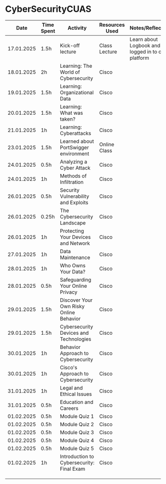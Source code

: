 # CyberSecurityCUAS

| Date        | Time Spent | Activity                                  | Resources Used                                         | Notes/Reflections                                                 |
|-------------|------------|--------------------------------------------|--------------------------------------------------------|--------------------------------------------------------------------
| 17.01.2025  | 1.5h       | Kick-off lecture                           | Class Lecture                                          | Learn about Logbook and logged in to cisco platform      |
| 18.01.2025  | 2h         | Learning: The World of Cybersecurity       | Cisco                                                  |  | 
| 19.01.2025  | 1.5h       | Learning: Organizational Data              | Cisco                                                  |  |
| 20.01.2025  | 1.5h       | Learning: What was taken?                  | Cisco                                                  |  |
| 21.01.2025  | 1h         | Learning: Cyberattacks                     | Cisco                                                  |  | 
| 23.01.2025  | 1.5h       |  Learned about PortSwigger environment     | Online Class                                           |  |
| 24.01.2025  | 0.5h       | Analyzing a Cyber Attack   |            Cisco                  |  |
| 24.01.2025  |  1h      | Methods of Infiltration   |                   Cisco           |  |
| 26.01.2025  |  0.5h      |  Security Vulnerability and Exploits  |        Cisco                      |  |
| 26.01.2025  |  0.25h      | The Cybersecurity Landscape   |             Cisco                 |  |
| 26.01.2025  |  1h      |  Protecting Your Devices and Network  |     Cisco                         |  |
| 27.01.2025 |  1h      |  Data Maintenance  |                   Cisco           |  |
| 28.01.2025 |  1h      | Who Owns Your Data?   |            Cisco                  |  |
| 28.01.2025 | 0.5h       | Safeguarding Your Online Privacy   |      Cisco                        |  |
| 29.01.2025 |  1.5h      |  Discover Your Own Risky Online Behavior  |      Cisco                        |  |
| 29.01.2025 |  1.5h      | Cybersecurity Devices and Technologies   |           Cisco                   |  |
| 30.01.2025 | 1h       | Behavior Approach to Cybersecurity   |        Cisco                      |  |
| 30.01.2025 |  1h      | Cisco's Approach to Cybersecurity   |      Cisco                        |  |
| 31.01.2025 |  1h      |  Legal and Ethical Issues  |    Cisco                          |  |
| 31.01.2025 |   0.5h     | Education and Careers   |          Cisco                    |  |
| 01.02.2025 |  0.5h    | Module Quiz 1   |         Cisco                     |  |
| 01.02.2025 |  0.5h     | Module Quiz 2   |        Cisco                      |  |
| 01.02.2025 |  0.5h     |  Module Quiz 3 |         Cisco                     |  |
| 01.02.2025 |   0.5h    | Module Quiz 4  |         Cisco                     |  |
| 01.02.2025 |   0.5h    | Module Quiz 5  |           Cisco                   |  |
| 01.02.2025 |   1h    | Introduction to Cybersecurity: Final Exam   |  Cisco                            |  |
|  |       |    |                              |  |
|  |       |    |                              |  |
|  |       |    |                              |  |
